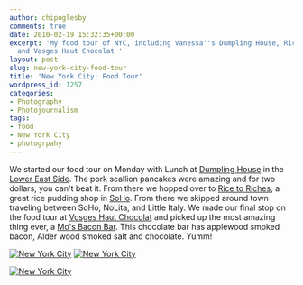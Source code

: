 ```yaml
---
author: chipoglesby
comments: true
date: 2010-02-19 15:32:35+00:00
excerpt: 'My food tour of NYC, including Vanessa''s Dumpling House, Rice to Riches
  and Vosges Haut Chocolat '
layout: post
slug: new-york-city-food-tour
title: 'New York City: Food Tour'
wordpress_id: 1257
categories:
- Photography
- Photojournalism
tags:
- food
- New York City
- photogrpahy
---
```


We started our food tour on Monday with Lunch at [Dumpling House](http://maps.google.com/maps/place?client=safari&rls=en&oe=UTF-8&um=1&ie=UTF-8&q=dumpling+house+nyc&fb=1&gl=us&hq=dumpling+house&hnear=nyc&cid=6901661319164401509) in the [Lower East Side](http://en.wikipedia.org/wiki/Lower_East_Side). The pork scallion pancakes were amazing and for two dollars, you can't beat it.  From there we hopped over to [Rice to Riches](http://www.ricetoriches.com/), a great rice pudding shop in [SoHo](http://en.wikipedia.org/wiki/SoHo). From there we skipped around town traveling between SoHo, NoLita, and Little Italy. We made our final stop on the food tour at [Vosges Haut Chocolat](http://www.vosgeschocolate.com/) and picked up the most amazing thing ever, a [Mo's Bacon Bar](http://www.vosgeschocolate.com/product/bacon_exotic_candy_bar/bacon_and_chocolate). This chocolate bar has applewood smoked bacon, Alder wood smoked salt and chocolate. Yumm!

[![New York City](http://farm5.static.flickr.com/4018/4370624032_1086803d24.jpg)](http://www.flickr.com/photos/chipoglesby/4370624032/)
[![New York City](http://farm3.static.flickr.com/2692/4369874471_54cf816e73.jpg)](http://www.flickr.com/photos/chipoglesby/4369874471/)

[![New York City](http://farm3.static.flickr.com/2779/4370624078_351da3c2d1.jpg)](http://www.flickr.com/photos/chipoglesby/4370624078/)
